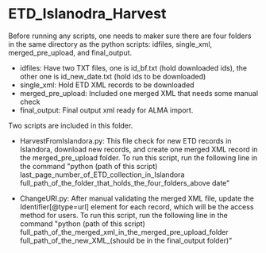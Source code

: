 # ETD_Islanodra_Harvest

Before running any scripts, one needs to maker sure there are four folders in the same directory as the python scripts: idfiles, single_xml, merged_pre_upload, and final_output. 

- idfiles: Have two TXT files, one is id_bf.txt (hold downloaded ids), the other one is id_new_date.txt (hold ids to be downloaded)
- single_xml: Hold ETD XML records to be downloaded
- merged_pre_upload: Included one merged XML that needs some manual check
- final_output: Final output xml ready for ALMA import.


Two scripts are included in this folder. 


- HarvestFromIslandora.py: This file check for new ETD records in Islandora, download new records, and create one merged XML record in the merged_pre_upload folder. To run this script, run the following line in the command "python (path of this script) last_page_number_of_ETD_collection_in_Islandora full_path_of_the_folder_that_holds_the_four_folders_above date" 


- ChangeURI.py: After manual validating the merged XML file, update the Identifier[@type=url] element for each record, which will be the access method for users. To run this script, run the following line in the command "python (path of this script) full_path_of_the_merged_xml_in_the_merged_pre_upload_folder full_path_of_the_new_XML_(should be in the final_output folder)"
